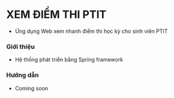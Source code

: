 # XEM ĐIỂM THI PTIT
-   Ứng dụng Web xem nhanh điểm thi học kỳ cho sinh viên PTIT

### Giới thiệu
-   Hệ thống phát triển bằng Spring framework 

### Hướng dẫn
-   Coming soon